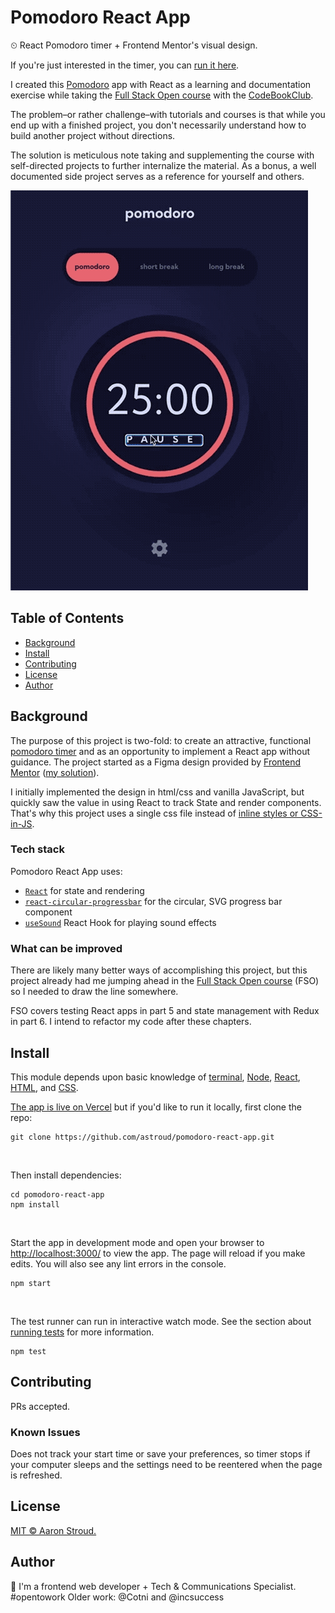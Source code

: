 # Pomodoro React App

⏲ React Pomodoro timer + Frontend Mentor's visual design.


If you're just interested in the timer, you can [run it here](https://pomodoro.astroud.vercel.app).

I created this [Pomodoro](https://en.wikipedia.org/wiki/Pomodoro_Technique) app with React as a learning and documentation exercise while taking the [Full Stack Open course](https://fullstackopen.com/en/) with the [CodeBookClub](https://madisonkanna.com/codebookclub/).

The problem–or rather challenge–with tutorials and courses is that while you end up with a finished project, you don't necessarily understand how to build another project without directions.

The solution is meticulous note taking and supplementing the course with self-directed projects to further internalize the material. As a bonus, a well documented side project serves as a reference for yourself and others.

<img src="demo.gif" width="476" height="640" alt="animated gif demoing pomodoro timer" />


## Table of Contents

- [Background](#background)
- [Install](#install)
- [Contributing](#contributing)
- [License](#license)
- [Author](#author)



## Background
The purpose of this project is two-fold: to create an attractive, functional [pomodoro timer](https://en.wikipedia.org/wiki/Pomodoro_Technique) and as an opportunity to implement a React app without guidance. The project started as a Figma design provided by [Frontend Mentor](https://www.frontendmentor.io) ([my solution](https://www.frontendmentor.io/solutions/pomodoro-react-app-2gFE6LaFn)).

I initially implemented the design in html/css and vanilla JavaScript, but quickly saw the value in using React to track State and render components. That's why this project uses a single css file instead of [inline styles or CSS-in-JS](https://reactjs.org/docs/faq-styling.html).


### Tech stack
Pomodoro React App uses:
* [`React`](https://reactjs.org) for state and rendering
* [`react-circular-progressbar`](https://github.com/kevinsqi/react-circular-progressbar) for the circular, SVG progress bar component
* [`useSound`](https://github.com/joshwcomeau/use-sound) React Hook for playing sound effects


### What can be improved
There are likely many better ways of accomplishing this project, but this project already had me jumping ahead in the [Full Stack Open course](https://fullstackopen.com/en/) (FSO) so I needed to draw the line somewhere. 

FSO covers testing React apps in part 5 and state management with Redux in part 6. I intend to refactor my code after these chapters.


## Install

This module depends upon basic knowledge of [terminal](https://developer.mozilla.org/en-US/docs/Learn/Tools_and_testing/Understanding_client-side_tools/Command_line), [Node](https://nodejs.org/en/), [React](https://reactjs.org), [HTML](https://developer.mozilla.org/en-US/docs/Learn/HTML), and [CSS](https://developer.mozilla.org/en-US/docs/Learn/CSS).

[The app is live on Vercel]((https://pomodoro.astroud.vercel.app)) but if you'd like to run it locally, first clone the repo:

```
git clone https://github.com/astroud/pomodoro-react-app.git
```
<br>

Then install dependencies:

```
cd pomodoro-react-app
npm install
```
<br>

Start the app in development mode and open your browser to [http://localhost:3000/](http://localhost:3000/) to view the app. The page will reload if you make edits. You will also see any lint errors in the console.

```
npm start
```
<br>

The test runner can run in interactive watch mode. See the section about [running tests](https://facebook.github.io/create-react-app/docs/running-tests) for more information.

```
npm test
```

## Contributing
PRs accepted.

### Known Issues
Does not track your start time or save your preferences, so timer stops if your computer sleeps and the settings need to be reentered when the page is refreshed.

## License
[MIT © Aaron Stroud.](./LICENSE)


## Author
👋 I'm a frontend web developer + Tech & Communications Specialist. #opentowork Older work: @Cotni and @incsuccess
